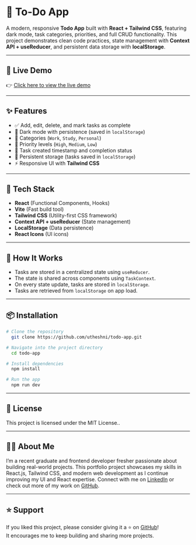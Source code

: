 # 📝 To-Do App

A modern, responsive **Todo App** built with **React + Tailwind CSS**, featuring dark mode, task categories, priorities, and full CRUD functionality. This project demonstrates clean code practices, state management with **Context API + useReducer**, and persistent data storage with **localStorage**.

---

## 🚀 Live Demo

👉 [Click here to view the live demo](https://utheshni.github.io/todo-app/)

---

## ✨ Features

- ✅ Add, edit, delete, and mark tasks as complete
- 🎨 Dark mode with persistence (saved in `localStorage`)
- 📂 Categories (`Work`, `Study`, `Personal`)
- 🔔 Priority levels (`High`, `Medium`, `Low`)
- 📌 Task created timestamp and completion status
- 💾 Persistent storage (tasks saved in `localStorage`)
- ⚡ Responsive UI with **Tailwind CSS**

---

## 🧠 Tech Stack

- **React** (Functional Components, Hooks)
- **Vite** (Fast build tool)
- **Tailwind CSS** (Utility-first CSS framework)
- **Context API + useReducer** (State management)
- **LocalStorage** (Data persistence)
- **React Icons** (UI icons)

---

## 🧪 How It Works

- Tasks are stored in a centralized state using `useReducer`.
- The state is shared across components using `TaskContext`.
- On every state update, tasks are stored in `localStorage`.
- Tasks are retrieved from `localStorage` on app load.

---

## 📦 Installation

```bash
# Clone the repository
  git clone https://github.com/utheshni/todo-app.git

# Navigate into the project directory
  cd todo-app

# Install dependencies
  npm install

# Run the app
  npm run dev
```

---

## 📄 License

This project is licensed under the MIT License..

---

## 🙋‍♀️ About Me

I’m a recent graduate and frontend developer fresher passionate about building real-world projects. This portfolio project showcases my skills in React.js, Tailwind CSS, and modern web development as I continue improving my UI and React expertise.
Connect with me on [LinkedIn](https://linkedin.com/in/utheshni-uthayananth) or check out more of my work on [GitHub](https://github.com/utheshni).

---

## ⭐ Support

If you liked this project, please consider giving it a ⭐ on [GitHub](https://github.com/utheshni/todo-app)!  
It encourages me to keep building and sharing more projects.
